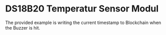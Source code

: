 # DS18B20 Temperatur Sensor Modul

The provided example is writing the current timestamp to Blockchain when the Buzzer is hit.